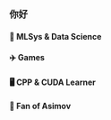 ### 你好 ###
#### 🔭 MLSys & Data Science
#### ✈️ Games 
#### 🖥️ CPP & CUDA Learner
#### 🤖 Fan of Asimov
<!--
**Eightina/Eightina** is a ✨ _special_ ✨ repository because its `README.md` (this file) appears on your GitHub profile.

Here are some ideas to get you started:

- 🔭 I’m currently working on ...
- 🌱 I’m currently learning ...
- 👯 I’m looking to collaborate on ...
- 🤔 I’m looking for help with ...
- 💬 Ask me about ...
- 📫 How to reach me: ...
- 😄 Pronouns: ...
- ⚡ Fun fact: ...
-->
